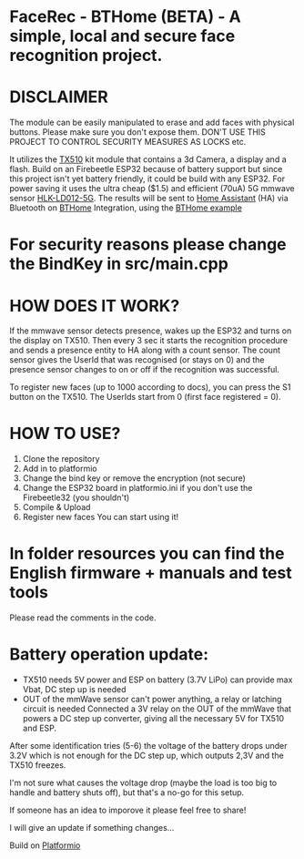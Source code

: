 # FaceRec - BTHome (BETA)  - A simple, local and secure face recognition project.

# DISCLAIMER
The module can be easily manipulated to erase and add faces with physical buttons. Please make sure you don't expose them.
DON'T USE THIS PROJECT TO CONTROL SECURITY MEASURES AS LOCKS etc.

It utilizes the [TX510](https://www.hlktech.net/index.php?id=1077&cateid=761) kit module that contains a 3d Camera, a display and a flash.
Build on an Firebeetle ESP32 because of battery support but since this project isn't yet battery friendly, it could be build with any ESP32.
For power saving it uses the ultra cheap ($1.5) and efficient (70uA) 5G mmwave sensor [HLK-LD012-5G](https://hlktech.net/index.php?id=451).
The results will be sent to [Home Assistant](https://www.home-assistant.io/) (HA) via Bluetooth on [BTHome](https://bthome.io/) Integration, using the [BTHome example](https://github.com/Chreece/BTHomeV2-ESP32-example)

# For security reasons please change the BindKey in src/main.cpp

# HOW DOES IT WORK?
If the mmwave sensor detects presence, wakes up the ESP32 and turns on the display on TX510.
Then every 3 sec it starts the recognition procedure and sends a presence entity to HA along with a count sensor.
The count sensor gives the UserId that was recognised (or stays on 0) and the presence sensor changes to on or off if the recognition was successful.

To register new faces (up to 1000 according to docs), you can press the S1 button on the TX510. The UserIds start from 0 (first face registered = 0).

# HOW TO USE?
1) Clone the repository
2) Add in to platformio
3) Change the bind key or remove the encryption (not secure)
4) Change the ESP32 board in platformio.ini if you don't use the Firebeetle32 (you shouldn't)
5) Compile & Upload
6) Register new faces
You can start using it!

# In folder resources you can find the English firmware + manuals and test tools
Please read the comments in the code.

# Battery operation update:
* TX510 needs 5V power and ESP on battery (3.7V LiPo) can provide max Vbat, DC step up is needed
* OUT of the mmWave sensor can't power anything, a relay or latching circuit is needed
Connected a 3V relay on the OUT of the mmWave that powers a DC step up converter, giving all the necessary 5V for TX510 and ESP.

After some identification tries (5-6) the voltage of the battery drops under 3.2V which is not enough for the DC step up, which outputs 2,3V and the TX510 freezes.

I'm not sure what causes the voltage drop (maybe the load is too big to handle and battery shuts off), but that's a no-go for this setup.

If someone has an idea to imporove it please feel free to share!

I will give an update if something changes...

Build on [Platformio](https://platformio.org/)
